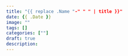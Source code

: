 ```yaml
---
title: "{{ replace .Name "-" " " | title }}"
date: {{ .Date }}
image: ""
tags: []
categories: [""]
draft: true
description: 
---
```


